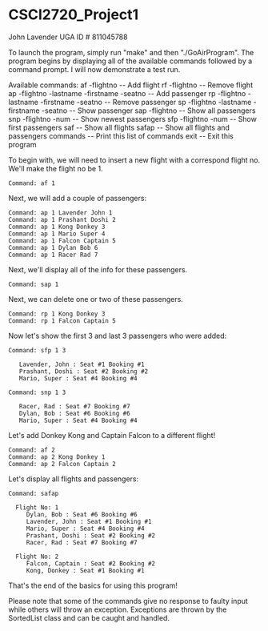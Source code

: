 # CSCI2720_Project1

John Lavender UGA ID # 811045788

To launch the program, simply run "make" and then "./GoAirProgram". The program begins by displaying all of the
available commands followed by a command prompt. I will now demonstrate a test run.

Available commands:
af -flightno -- Add flight rf -flightno -- Remove flight ap -flightno -lastname -firstname -seatno -- Add passenger rp
-flightno -lastname -firstname -seatno -- Remove passenger sp -flightno -lastname -firstname -seatno -- Show passenger
sap -flightno -- Show all passengers snp -flightno -num -- Show newest passengers sfp -flightno -num -- Show first
passengers saf -- Show all flights safap -- Show all flights and passengers commands -- Print this list of commands exit
-- Exit this program

To begin with, we will need to insert a new flight with a correspond flight no. We'll make the flight no be 1.

    Command: af 1

Next, we will add a couple of passengers:

    Command: ap 1 Lavender John 1
    Command: ap 1 Prashant Doshi 2
    Command: ap 1 Kong Donkey 3
    Command: ap 1 Mario Super 4
    Command: ap 1 Falcon Captain 5
    Command: ap 1 Dylan Bob 6
    Command: ap 1 Racer Rad 7

Next, we'll display all of the info for these passengers.

    Command: sap 1

Next, we can delete one or two of these passengers.

    Command: rp 1 Kong Donkey 3
    Command: rp 1 Falcon Captain 5

Now let's show the first 3 and last 3 passengers who were added:

    Command: sfp 1 3
    
       Lavender, John : Seat #1 Booking #1
       Prashant, Doshi : Seat #2 Booking #2
       Mario, Super : Seat #4 Booking #4
       
    Command: snp 1 3
    
       Racer, Rad : Seat #7 Booking #7
       Dylan, Bob : Seat #6 Booking #6
       Mario, Super : Seat #4 Booking #4

Let's add Donkey Kong and Captain Falcon to a different flight!

    Command: af 2
    Command: ap 2 Kong Donkey 1
    Command: ap 2 Falcon Captain 2

Let's display all flights and passengers:

    Command: safap
    
      Flight No: 1
         Dylan, Bob : Seat #6 Booking #6
         Lavender, John : Seat #1 Booking #1
         Mario, Super : Seat #4 Booking #4
         Prashant, Doshi : Seat #2 Booking #2
         Racer, Rad : Seat #7 Booking #7

      Flight No: 2
         Falcon, Captain : Seat #2 Booking #2
         Kong, Donkey : Seat #1 Booking #1

That's the end of the basics for using this program!

Please note that some of the commands give no response to faulty input while others will throw an exception. Exceptions
are thrown by the SortedList class and can be caught and handled.
       
